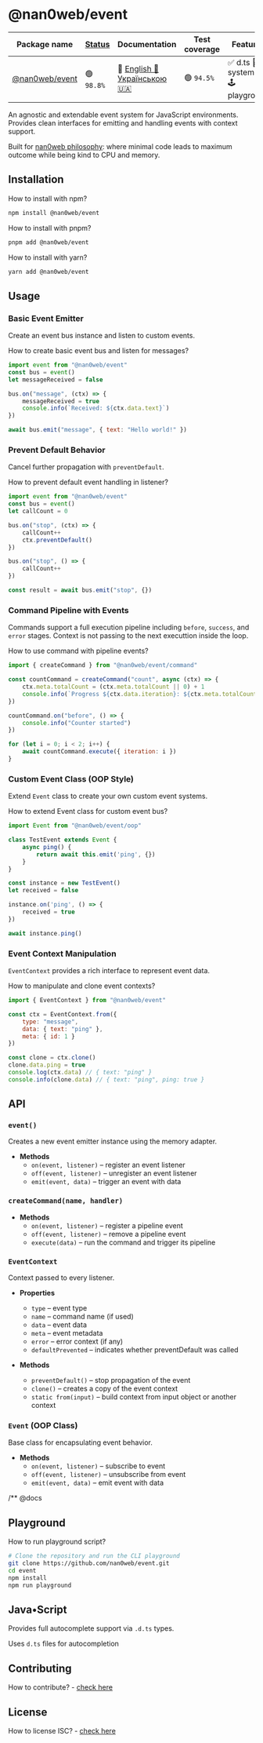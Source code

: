 # @nan0web/event

|Package name|[Status](https://github.com/nan0web/monorepo/blob/main/system.md#написання-сценаріїв)|Documentation|Test coverage|Features|Npm version|
|---|---|---|---|---|---|
 |[@nan0web/event](https://github.com/nan0web/event/) |🟢 `98.8%` |🧪 [English 🏴󠁧󠁢󠁥󠁮󠁧󠁿](https://github.com/nan0web/event/blob/main/README.md)<br />[Українською 🇺🇦](https://github.com/nan0web/event/blob/main/docs/uk/README.md) |🟢 `94.5%` |✅ d.ts 📜 system.md 🕹️ playground |— |

An agnostic and extendable event system for JavaScript environments.
Provides clean interfaces for emitting and handling events with context support.

Built for [nan0web philosophy](https://github.com/nan0web/monorepo/blob/main/system.md#nanweb-nan0web):
where minimal code leads to maximum outcome while being kind to CPU and memory.

## Installation

How to install with npm?
```bash
npm install @nan0web/event
```

How to install with pnpm?
```bash
pnpm add @nan0web/event
```

How to install with yarn?
```bash
yarn add @nan0web/event
```

## Usage

### Basic Event Emitter

Create an event bus instance and listen to custom events.

How to create basic event bus and listen for messages?
```js
import event from "@nan0web/event"
const bus = event()
let messageReceived = false

bus.on("message", (ctx) => {
	messageReceived = true
	console.info(`Received: ${ctx.data.text}`)
})

await bus.emit("message", { text: "Hello world!" })

```
### Prevent Default Behavior

Cancel further propagation with `preventDefault`.

How to prevent default event handling in listener?
```js
import event from "@nan0web/event"
const bus = event()
let callCount = 0

bus.on("stop", (ctx) => {
	callCount++
	ctx.preventDefault()
})

bus.on("stop", () => {
	callCount++
})

const result = await bus.emit("stop", {})
```
### Command Pipeline with Events

Commands support a full execution pipeline including `before`, `success`, and `error` stages.
Context is not passing to the next executtion inside the loop.

How to use command with pipeline events?
```js
import { createCommand } from "@nan0web/event/command"

const countCommand = createCommand("count", async (ctx) => {
	ctx.meta.totalCount = (ctx.meta.totalCount || 0) + 1
	console.info(`Progress ${ctx.data.iteration}: ${ctx.meta.totalCount} events processed`)
})

countCommand.on("before", () => {
	console.info("Counter started")
})

for (let i = 0; i < 2; i++) {
	await countCommand.execute({ iteration: i })
}

```
### Custom Event Class (OOP Style)

Extend `Event` class to create your own custom event systems.

How to extend Event class for custom event bus?
```js
import Event from "@nan0web/event/oop"

class TestEvent extends Event {
	async ping() {
		return await this.emit('ping', {})
	}
}

const instance = new TestEvent()
let received = false

instance.on('ping', () => {
	received = true
})

await instance.ping()

```
### Event Context Manipulation

`EventContext` provides a rich interface to represent event data.

How to manipulate and clone event contexts?
```js
import { EventContext } from "@nan0web/event"

const ctx = EventContext.from({
	type: "message",
	data: { text: "ping" },
	meta: { id: 1 }
})

const clone = ctx.clone()
clone.data.ping = true
console.log(ctx.data) // { text: "ping" }
console.info(clone.data) // { text: "ping", ping: true }

```
## API

### `event()`

Creates a new event emitter instance using the memory adapter.

* **Methods**
  * `on(event, listener)` – register an event listener
  * `off(event, listener)` – unregister an event listener
  * `emit(event, data)` – trigger an event with data

### `createCommand(name, handler)`

* **Methods**
  * `on(event, listener)` – register a pipeline event
  * `off(event, listener)` – remove a pipeline event
  * `execute(data)` – run the command and trigger its pipeline

### `EventContext`

Context passed to every listener.

* **Properties**
  * `type` – event type
  * `name` – command name (if used)
  * `data` – event data
  * `meta` – event metadata
  * `error` – error context (if any)
  * `defaultPrevented` – indicates whether preventDefault was called

* **Methods**
  * `preventDefault()` – stop propagation of the event
  * `clone()` – creates a copy of the event context
  * `static from(input)` – build context from input object or another context

### `Event` (OOP Class)

Base class for encapsulating event behavior.

* **Methods**
  * `on(event, listener)` – subscribe to event
  * `off(event, listener)` – unsubscribe from event
  * `emit(event, data)` – emit event with data

/**
@docs
## Playground

How to run playground script?
```bash
# Clone the repository and run the CLI playground
git clone https://github.com/nan0web/event.git
cd event
npm install
npm run playground
```

## Java•Script

Provides full autocomplete support via `.d.ts` types.

Uses `d.ts` files for autocompletion

## Contributing

How to contribute? - [check here](./CONTRIBUTING.md)

## License

How to license ISC? - [check here](./LICENSE)
